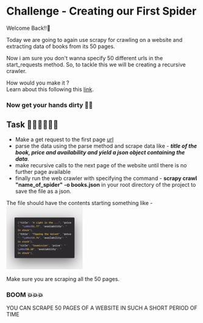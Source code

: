 # Challenge - Creating our First Spider
Welcome Back!!👋

Today we are going to again use scrapy for crawling on a website and extracting data of books from its 50 pages.

Now i am sure you don't wanna specify 50 different urls in the start_requests method. So, to tackle this we will be creating a recursive crawler.

How would you make it ?
<br>
Learn about this following this [link]("https://docs.scrapy.org/en/latest/intro/tutorial.html#following-links").

### Now get your hands dirty 🏋️‍♀️

## Task 👨🏻‍💻👩🏻‍💻
- Make a get request to the first page [url]("http://books.toscrape.com/catalogue/page-1.html")
- parse the data using the parse method and scrape data like - ***title of the book, price and availability and yield a json object containing the data***.
- make recursive calls to the next page of the website until there is no further page available
- finally run the web crawler with specifying the command - **scrapy crawl "name_of_spider" -o books.json** in your root directory of the project to save the file as a json.

The file should have the contents starting something like - 
<br>
<img width="200px" src="./ss.png">

Make sure you are scraping all the 50 pages.

### BOOM 💥💥💥
YOU CAN SCRAPE 50 PAGES OF A WEBSITE IN SUCH A SHORT PERIOD OF TIME
##


